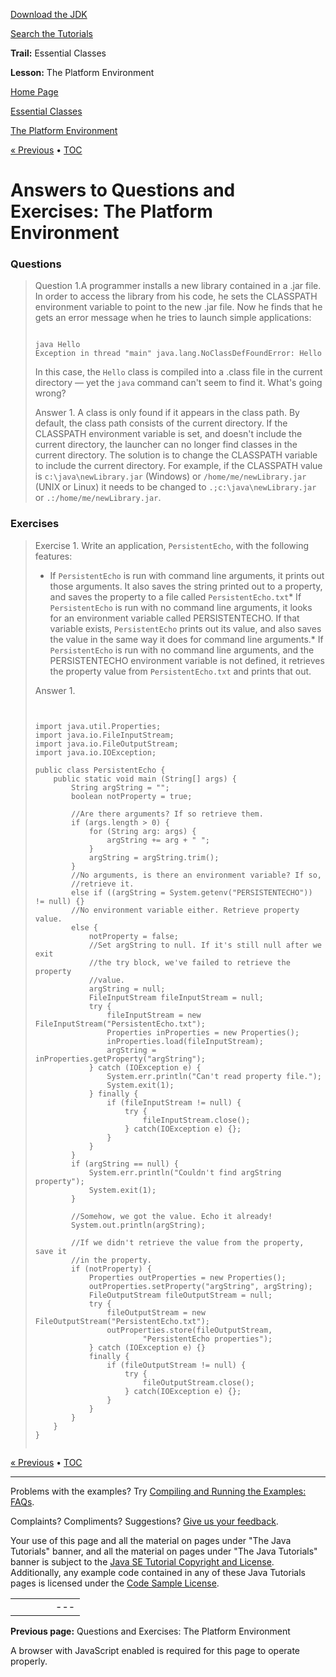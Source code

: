 [Download
the JDK](http://java.sun.com/javase/6/download.jsp)
  
[Search the
Tutorials](../../../search.html)

**Trail:** Essential Classes
  
**Lesson:** The Platform Environment

[Home Page](../../../index.html)
>
[Essential Classes](../../index.html)
>
[The Platform Environment](../index.html)

[« Previous](../QandE/questions.html) • [TOC](../../TOC.html)

# Answers to Questions and Exercises: The Platform Environment

### Questions

> Question 1.A programmer installs a
> new library contained in a .jar file. In order to access the
> library from his code, he sets the CLASSPATH environment variable
> to point to the new .jar file. Now he finds that he gets an error
> message when he tries to launch simple applications:
>
> ```
>
> java Hello
> Exception in thread "main" java.lang.NoClassDefFoundError: Hello
>
> ```
>
> In this case, the `Hello` class is compiled into a .class
> file in the current directory — yet the `java`
> command can't seem to find it. What's going wrong?
>
> Answer 1.
> A class is only found if it appears in the class path. By default,
> the class path consists of the current directory. If the CLASSPATH
> environment variable is set, and doesn't include the current
> directory, the launcher can no longer find classes in the current
> directory. The solution is to change the CLASSPATH variable to
> include the current directory. For example, if the CLASSPATH value
> is `c:\java\newLibrary.jar` (Windows) or
> `/home/me/newLibrary.jar` (UNIX or Linux) it needs to
> be changed to `.;c:\java\newLibrary.jar` or
> `.:/home/me/newLibrary.jar`.

  

### Exercises

> Exercise 1.
> Write an application, `PersistentEcho`, with the
> following features:
>
> * If `PersistentEcho` is run with command line
>   arguments, it prints out those arguments. It also saves the
>   string printed out to a property, and saves the property to a
>   file called `PersistentEcho.txt`* If `PersistentEcho` is run with no command line
>     arguments, it looks for an environment variable called
>     PERSISTENTECHO. If that variable exists,
>     `PersistentEcho` prints out its value, and also saves the
>     value in the same way it does for command line arguments.* If `PersistentEcho` is run with no command line
>       arguments, and the PERSISTENTECHO environment variable is not
>       defined, it retrieves the property value from
>       `PersistentEcho.txt` and prints that out.
>
>   
>  Answer 1.
>
> ```
>
>
> import java.util.Properties;
> import java.io.FileInputStream;
> import java.io.FileOutputStream;
> import java.io.IOException;
>
> public class PersistentEcho {
>     public static void main (String[] args) {
>         String argString = "";
>         boolean notProperty = true;
>
>         //Are there arguments? If so retrieve them.
>         if (args.length > 0) {
>             for (String arg: args) {
>                 argString += arg + " ";
>             }
>             argString = argString.trim();
>         }
>         //No arguments, is there an environment variable? If so,
>         //retrieve it.
>         else if ((argString = System.getenv("PERSISTENTECHO")) != null) {}
>         //No environment variable either. Retrieve property value.
>         else {
>             notProperty = false;
>             //Set argString to null. If it's still null after we exit
>             //the try block, we've failed to retrieve the property
>             //value.
>             argString = null;
>             FileInputStream fileInputStream = null;
>             try {
>                 fileInputStream = new FileInputStream("PersistentEcho.txt");
>                 Properties inProperties = new Properties();
>                 inProperties.load(fileInputStream);
>                 argString = inProperties.getProperty("argString");
>             } catch (IOException e) {
>                 System.err.println("Can't read property file.");
>                 System.exit(1);
>             } finally {
>                 if (fileInputStream != null) {
>                     try {
>                         fileInputStream.close();
>                     } catch(IOException e) {};
>                 }
>             }
>         }
>         if (argString == null) {
>             System.err.println("Couldn't find argString property");
>             System.exit(1);
>         }
>
>         //Somehow, we got the value. Echo it already!
>         System.out.println(argString);
>
>         //If we didn't retrieve the value from the property, save it
>         //in the property.
>         if (notProperty) {
>             Properties outProperties = new Properties();
>             outProperties.setProperty("argString", argString);
>             FileOutputStream fileOutputStream = null;
>             try {
>                 fileOutputStream = new FileOutputStream("PersistentEcho.txt");
>                 outProperties.store(fileOutputStream,
>                         "PersistentEcho properties");
>             } catch (IOException e) {}
>             finally {
>                 if (fileOutputStream != null) {
>                     try {
>                         fileOutputStream.close();
>                     } catch(IOException e) {};
>                 }
>             }
>         }
>     }
> }
>
>
> ```

[« Previous](../QandE/questions.html)
•
[TOC](../../TOC.html)


---

Problems with the examples? Try [Compiling and Running
the Examples: FAQs](../../../information/run-examples.html).
  
Complaints? Compliments? Suggestions? [Give
us your feedback](http://download.oracle.com/javase/feedback.html).

Your use of this page and all the material on pages under "The Java Tutorials" banner,
and all the material on pages under "The Java Tutorials" banner is subject to the [Java SE Tutorial Copyright
and License](../../../information/license.html).
Additionally, any example code contained in any of these Java
Tutorials pages is licensed under the
[Code
Sample License](http://developers.sun.com/license/berkeley_license.html).

|  |  |  |  |  |
| --- | --- | --- | --- | --- |
| |  |  | | --- | --- | | duke image | Oracle logo | | [About Oracle](http://www.oracle.com/us/corporate/index.html) | [Oracle Technology Network](http://www.oracle.com/technology/index.html) | [Terms of Service](https://www.samplecode.oracle.com/servlets/CompulsoryClickThrough?type=TermsOfService) | Copyright © 1995, 2011 Oracle and/or its affiliates. All rights reserved. |

**Previous page:** Questions and Exercises: The Platform Environment




A browser with JavaScript enabled is required for this page to operate properly.